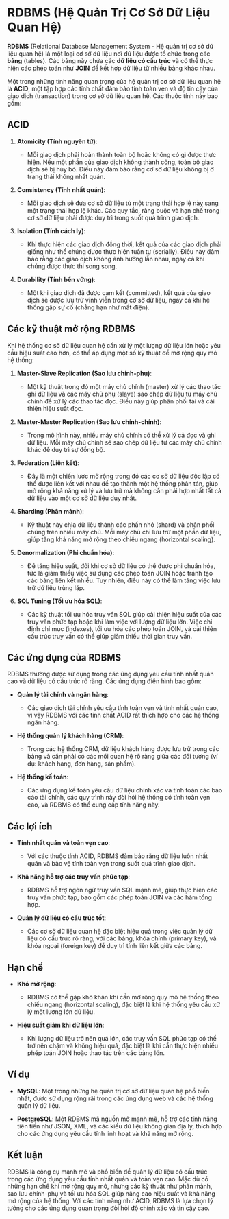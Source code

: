 # RDBMS (Hệ Quản Trị Cơ Sở Dữ Liệu Quan Hệ)

**RDBMS** (Relational Database Management System - Hệ quản trị cơ sở dữ liệu quan hệ) là một loại cơ sở dữ liệu nơi dữ liệu được tổ chức trong các **bảng** (tables). Các bảng này chứa các **dữ liệu có cấu trúc** và có thể thực hiện các phép toán như **JOIN** để kết hợp dữ liệu từ nhiều bảng khác nhau.

Một trong những tính năng quan trọng của hệ quản trị cơ sở dữ liệu quan hệ là **ACID**, một tập hợp các tính chất đảm bảo tính toàn vẹn và độ tin cậy của giao dịch (transaction) trong cơ sở dữ liệu quan hệ. Các thuộc tính này bao gồm:

## ACID

1. **Atomicity (Tính nguyên tử)**:
   - Mỗi giao dịch phải hoàn thành toàn bộ hoặc không có gì được thực hiện. Nếu một phần của giao dịch không thành công, toàn bộ giao dịch sẽ bị hủy bỏ. Điều này đảm bảo rằng cơ sở dữ liệu không bị ở trạng thái không nhất quán.

2. **Consistency (Tính nhất quán)**:
   - Mỗi giao dịch sẽ đưa cơ sở dữ liệu từ một trạng thái hợp lệ này sang một trạng thái hợp lệ khác. Các quy tắc, ràng buộc và hạn chế trong cơ sở dữ liệu phải được duy trì trong suốt quá trình giao dịch.

3. **Isolation (Tính cách ly)**:
   - Khi thực hiện các giao dịch đồng thời, kết quả của các giao dịch phải giống như thể chúng được thực hiện tuần tự (serially). Điều này đảm bảo rằng các giao dịch không ảnh hưởng lẫn nhau, ngay cả khi chúng được thực thi song song.

4. **Durability (Tính bền vững)**:
   - Một khi giao dịch đã được cam kết (committed), kết quả của giao dịch sẽ được lưu trữ vĩnh viễn trong cơ sở dữ liệu, ngay cả khi hệ thống gặp sự cố (chẳng hạn như mất điện).

## Các kỹ thuật mở rộng RDBMS

Khi hệ thống cơ sở dữ liệu quan hệ cần xử lý một lượng dữ liệu lớn hoặc yêu cầu hiệu suất cao hơn, có thể áp dụng một số kỹ thuật để mở rộng quy mô hệ thống:

1. **Master-Slave Replication (Sao lưu chính-phụ)**:
   - Một kỹ thuật trong đó một máy chủ chính (master) xử lý các thao tác ghi dữ liệu và các máy chủ phụ (slave) sao chép dữ liệu từ máy chủ chính để xử lý các thao tác đọc. Điều này giúp phân phối tải và cải thiện hiệu suất đọc.

2. **Master-Master Replication (Sao lưu chính-chính)**:
   - Trong mô hình này, nhiều máy chủ chính có thể xử lý cả đọc và ghi dữ liệu. Mỗi máy chủ chính sẽ sao chép dữ liệu từ các máy chủ chính khác để duy trì sự đồng bộ.

3. **Federation (Liên kết)**:
   - Đây là một chiến lược mở rộng trong đó các cơ sở dữ liệu độc lập có thể được liên kết với nhau để tạo thành một hệ thống phân tán, giúp mở rộng khả năng xử lý và lưu trữ mà không cần phải hợp nhất tất cả dữ liệu vào một cơ sở dữ liệu duy nhất.

4. **Sharding (Phân mảnh)**:
   - Kỹ thuật này chia dữ liệu thành các phần nhỏ (shard) và phân phối chúng trên nhiều máy chủ. Mỗi máy chủ chỉ lưu trữ một phần dữ liệu, giúp tăng khả năng mở rộng theo chiều ngang (horizontal scaling).

5. **Denormalization (Phi chuẩn hóa)**:
   - Để tăng hiệu suất, đôi khi cơ sở dữ liệu có thể được phi chuẩn hóa, tức là giảm thiểu việc sử dụng các phép toán JOIN hoặc tránh tạo các bảng liên kết nhiều. Tuy nhiên, điều này có thể làm tăng việc lưu trữ dữ liệu trùng lặp.

6. **SQL Tuning (Tối ưu hóa SQL)**:
   - Các kỹ thuật tối ưu hóa truy vấn SQL giúp cải thiện hiệu suất của các truy vấn phức tạp hoặc khi làm việc với lượng dữ liệu lớn. Việc chỉ định chỉ mục (indexes), tối ưu hóa các phép toán JOIN, và cải thiện cấu trúc truy vấn có thể giúp giảm thiểu thời gian truy vấn.

## Các ứng dụng của RDBMS

RDBMS thường được sử dụng trong các ứng dụng yêu cầu tính nhất quán cao và dữ liệu có cấu trúc rõ ràng. Các ứng dụng điển hình bao gồm:

- **Quản lý tài chính và ngân hàng**:
  - Các giao dịch tài chính yêu cầu tính toàn vẹn và tính nhất quán cao, vì vậy RDBMS với các tính chất ACID rất thích hợp cho các hệ thống ngân hàng.
  
- **Hệ thống quản lý khách hàng (CRM)**:
  - Trong các hệ thống CRM, dữ liệu khách hàng được lưu trữ trong các bảng và cần phải có các mối quan hệ rõ ràng giữa các đối tượng (ví dụ: khách hàng, đơn hàng, sản phẩm).
  
- **Hệ thống kế toán**:
  - Các ứng dụng kế toán yêu cầu dữ liệu chính xác và tính toán các báo cáo tài chính, các quy trình này đòi hỏi hệ thống có tính toàn vẹn cao, và RDBMS có thể cung cấp tính năng này.

## Các lợi ích

- **Tính nhất quán và toàn vẹn cao**:
   - Với các thuộc tính ACID, RDBMS đảm bảo rằng dữ liệu luôn nhất quán và bảo vệ tính toàn vẹn trong suốt quá trình giao dịch.
   
- **Khả năng hỗ trợ các truy vấn phức tạp**:
   - RDBMS hỗ trợ ngôn ngữ truy vấn SQL mạnh mẽ, giúp thực hiện các truy vấn phức tạp, bao gồm các phép toán JOIN và các hàm tổng hợp.

- **Quản lý dữ liệu có cấu trúc tốt**:
   - Các cơ sở dữ liệu quan hệ đặc biệt hiệu quả trong việc quản lý dữ liệu có cấu trúc rõ ràng, với các bảng, khóa chính (primary key), và khóa ngoại (foreign key) để duy trì tính liên kết giữa các bảng.

## Hạn chế

- **Khó mở rộng**:
   - RDBMS có thể gặp khó khăn khi cần mở rộng quy mô hệ thống theo chiều ngang (horizontal scaling), đặc biệt là khi hệ thống yêu cầu xử lý một lượng lớn dữ liệu.

- **Hiệu suất giảm khi dữ liệu lớn**:
   - Khi lượng dữ liệu trở nên quá lớn, các truy vấn SQL phức tạp có thể trở nên chậm và không hiệu quả, đặc biệt là khi cần thực hiện nhiều phép toán JOIN hoặc thao tác trên các bảng lớn.

## Ví dụ

- **MySQL**: Một trong những hệ quản trị cơ sở dữ liệu quan hệ phổ biến nhất, được sử dụng rộng rãi trong các ứng dụng web và các hệ thống quản lý dữ liệu.
  
- **PostgreSQL**: Một RDBMS mã nguồn mở mạnh mẽ, hỗ trợ các tính năng tiên tiến như JSON, XML, và các kiểu dữ liệu không gian địa lý, thích hợp cho các ứng dụng yêu cầu tính linh hoạt và khả năng mở rộng.

## Kết luận

RDBMS là công cụ mạnh mẽ và phổ biến để quản lý dữ liệu có cấu trúc trong các ứng dụng yêu cầu tính nhất quán và toàn vẹn cao. Mặc dù có những hạn chế khi mở rộng quy mô, nhưng các kỹ thuật như phân mảnh, sao lưu chính-phụ và tối ưu hóa SQL giúp nâng cao hiệu suất và khả năng mở rộng của hệ thống. Với các tính năng như ACID, RDBMS là lựa chọn lý tưởng cho các ứng dụng quan trọng đòi hỏi độ chính xác và tin cậy cao.